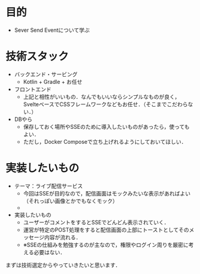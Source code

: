 # 目的
- Sever Send Eventについて学ぶ
# 技術スタック
- バックエンド・サービング
  - Kotlin + Gradle + お任せ
- フロントエンド
  - 上記と相性がいいもの．なんでもいいならシンプルなものが良く，SvelteベースでCSSフレームワークなどもお任せ．（そこまでこだわらない．）
- DBやら
  - 保存しておく場所やSSEのために導入したいものがあったら，使ってもよい．
  - ただし，Docker Composeで立ち上げれるようにしておいてほしい．
# 実装したいもの
- テーマ：ライブ配信サービス
  - 今回はSSEが目的なので，配信画面はモックみたいな表示があればよい（それっぽい画像とかでもなくモック）
  - 
- 実装したいもの
  - ユーザーがコメントをするとSSEでどんどん表示されていく．
  - 運営が特定のPOST処理をすると配信画面の上部にトーストとしてそのメッセージ内容が流れる．
  - ※SSEの仕組みを勉強するのが主なので，権限やログイン周りを厳密に考える必要はない．

まずは技術選定からやっていきたいと思います．